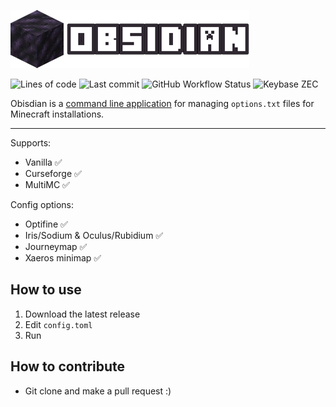 ![Obsidian](/assets/logo.png "Obsidian")

![Lines of code](https://img.shields.io/tokei/lines/github/0xicl33n/obsidian) ![Last commit](https://img.shields.io/github/last-commit/0xicl33n/obsidian) ![GitHub Workflow Status](https://img.shields.io/github/actions/workflow/status/0xicl33n/obsidian/quickstart.yml) ![Keybase ZEC](https://img.shields.io/keybase/zec/ph0sgene)


Obisdian is a [command line application](https://en.wikipedia.org/wiki/Command-line_interface) for managing `options.txt` files for Minecraft installations. 
___

Supports:
- Vanilla ✅
- Curseforge  ✅
- MultiMC ✅

Config options:

- Optifine ✅
- Iris/Sodium & Oculus/Rubidium ✅
- Journeymap ✅
- Xaeros minimap ✅


## How to use 
1) Download the latest release
2) Edit `config.toml`
3) Run

## How to contribute
- Git clone and make a pull request :)
